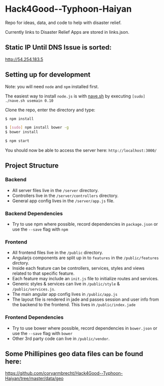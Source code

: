 Hack4Good--Typhoon-Haiyan
=========================

Repo for ideas, data, and code to help with disaster relief.

Currently links to Disaster Relief Apps are stored in links.json.

## Static IP Until DNS Issue is sorted:

http://54.254.183.5

## Setting up for development

Note: you will need `node` and `npm` installed first.

The easiest way to install `node.js` is with [nave.sh](https://github.com/isaacs/nave) by executing `[sudo] ./nave.sh usemain 0.10`

Clone the repo, enter the directory and type:

```bash
$ npm install

$ [sudo] npm install bower -g
$ bower install

$ npm start
```

You should now be able to access the server here: `http://localhost:3000/`

## Project Structure

### Backend

- All server files live in the `/server` directory.
- Controllers live in the `/server/controllers` directory.
- General app config lives in the `/server/app.js` file.

### Backend Dependencies

- Try to use npm where possible, record dependencies in `package.json` or use the `--save` flag with `npm`

### Frontend

- All frontend files live in the `/public` directory.
- Angularjs components are split up in to `features` in the `/public/features` dirctory.
- Inside each feature can be controllers, services, styles and views related to that specific feature.
- Each feature may include an `init.js` file to initialize routes and services.
- Genenic styles & services can live in `/public/style` & `/public/services.js`.
- The main angular app config lives in `/public/app.js`
- The layout file is rendered in jade and passes session and user info from the backend to the frontend. This lives in `/public/index.jade`

### Frontend Dependencies

- Try to use bower where possible, record dependencies in `bower.json` or use the `--save` flag with `bower`
- Other 3rd party code can live in `/public/vendor`.

## Some Phillipines geo data files can be found here:

https://github.com/coryarmbrecht/Hack4Good--Typhoon-Haiyan/tree/master/data/geo